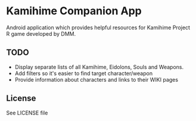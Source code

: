 # Kamihime Companion App

Android application which provides helpful resources for Kamihime Project R game developed by DMM.

## TODO
- Display separate lists of all Kamihime, Eidolons, Souls and Weapons.
- Add filters so it's easier to find target character/weapon
- Provide information about characters and links to their WIKI pages

## License
See LICENSE file
